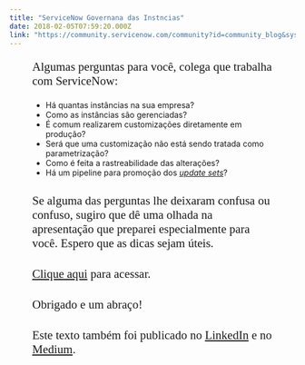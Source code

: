```yaml
---
title: "ServiceNow Governana das Instncias"
date: 2018-02-05T07:59:20.000Z
link: "https://community.servicenow.com/community?id=community_blog&sys_id=00fd622ddbd0dbc01dcaf3231f961972"
---
```

<div class="sectionLayout--insetColumn section-inner" style="margin: 0 auto; padding-left: 20px; padding-right: 20px;"><div class="sectionLayout--insetColumn section-inner" style="margin: 0 auto; padding-left: 20px; padding-right: 20px;"><h2 class="graf graf-after--h3 graf--subtitle graf--h4" style="font-family: medium-content-sans-serif-font, 'Lucida Grande', 'Lucida Sans Unicode', 'Lucida Sans', Geneva, Arial, sans-serif; font-weight: 400; margin-top: 5px; margin-bottom: 22px; margin-left: -1.75px; color: rgba(0, 0, 0, 0.54); font-size: 28px;"></h2><p class="graf graf--p graf-after--h4" style="margin-top: 10px; font-family: medium-content-serif-font, Georgia, Cambria, 'Times New Roman', Times, serif; font-size: 21px;">Algumas perguntas para você, colega que trabalha com ServiceNow:</p><ul><li>Há quantas instâncias na sua empresa?</li><li>Como as instâncias são gerenciadas?</li><li>É comum realizarem customizações diretamente em produção?</li><li>Será que uma customização não está sendo tratada como parametrização?</li><li>Como é feita a rastreabilidade das alterações?</li><li>Há um pipeline para promoção dos <a class="markup--li-anchor markup--anchor" data-href="https://docs.servicenow.com/bundle/kingston-application-development/page/build/system-update-sets/concept/system-update-sets.html" href="https://docs.servicenow.com/bundle/kingston-application-development/page/build/system-update-sets/concept/system-update-sets.html" rel="nofollow noopener" style="color: inherit; background-position: 0px 1.07em;" target="_blank"><em class="markup--em markup--li-em">update sets</em></a>?</li></ul><p class="graf graf--p graf-after--li" style="margin-top: 29px; font-family: medium-content-serif-font, Georgia, Cambria, 'Times New Roman', Times, serif; font-size: 21px;">Se alguma das perguntas lhe deixaram confusa ou confuso, sugiro que dê uma olhada na apresentação que preparei especialmente para você. Espero que as dicas sejam úteis. <span __jive_emoticon_name="happy" __jive_macro_name="emoticon" class="jive_emote jive_macro" data-renderedposition="316.78125_585.265625_16_16" src="/8.0.4.21bdc7e/images/emoticons/happy.png"></span></p><p class="graf graf--p graf-after--li" style="margin-top: 29px; font-family: medium-content-serif-font, Georgia, Cambria, 'Times New Roman', Times, serif; font-size: 21px;"><a title="ww.slideshare.net/alessandroalmeida/servicenow-governana-das-instncias" href="https://www.slideshare.net/alessandroalmeida/servicenow-governana-das-instncias">Clique aqui</a> para acessar.</p></div></div><div class="sectionLayout--insetColumn section-inner" style="margin: 0 auto; padding-left: 20px; padding-right: 20px;"><div class="sectionLayout--insetColumn section-inner" style="margin: 0 auto; padding-left: 20px; padding-right: 20px;"><p class="graf graf--p graf-after--li" style="margin-top: 29px; font-family: medium-content-serif-font, Georgia, Cambria, 'Times New Roman', Times, serif; font-size: 21px;">Obrigado e um abraço!</p><p class="graf graf--p graf-after--li" style="margin-top: 29px; font-family: medium-content-serif-font, Georgia, Cambria, 'Times New Roman', Times, serif; font-size: 21px;">Este texto também foi publicado no <a title="ww.linkedin.com/pulse/servicenow-governan%C3%A7a-das-inst%C3%A2ncias-alessandro-almeida/" href="https://www.linkedin.com/pulse/servicenow-governan%C3%A7a-das-inst%C3%A2ncias-alessandro-almeida/">LinkedIn</a> e no <a title="edium.com/@alessandro1982/servicenow-governan%C3%A7a-das-inst%C3%A2ncias-c418555a2435" href="https://medium.com/@alessandro1982/servicenow-governan%C3%A7a-das-inst%C3%A2ncias-c418555a2435">Medium</a>.</p></div></div>